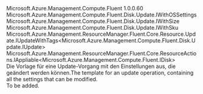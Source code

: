 <Type Name="IUpdate" FullName="Microsoft.Azure.Management.Compute.Fluent.Disk.Update.IUpdate">
  <TypeSignature Language="C#" Value="public interface IUpdate : Microsoft.Azure.Management.Compute.Fluent.Disk.Update.IWithOSSettings, Microsoft.Azure.Management.Compute.Fluent.Disk.Update.IWithSize, Microsoft.Azure.Management.Compute.Fluent.Disk.Update.IWithSku, Microsoft.Azure.Management.ResourceManager.Fluent.Core.Resource.Update.IUpdateWithTags&lt;Microsoft.Azure.Management.Compute.Fluent.Disk.Update.IUpdate&gt;, Microsoft.Azure.Management.ResourceManager.Fluent.Core.ResourceActions.IAppliable&lt;Microsoft.Azure.Management.Compute.Fluent.IDisk&gt;" />
  <TypeSignature Language="ILAsm" Value=".class public interface auto ansi abstract IUpdate implements class Microsoft.Azure.Management.Compute.Fluent.Disk.Update.IWithOSSettings, class Microsoft.Azure.Management.Compute.Fluent.Disk.Update.IWithSize, class Microsoft.Azure.Management.Compute.Fluent.Disk.Update.IWithSku, class Microsoft.Azure.Management.ResourceManager.Fluent.Core.Resource.Update.IUpdateWithTags`1&lt;class Microsoft.Azure.Management.Compute.Fluent.Disk.Update.IUpdate&gt;, class Microsoft.Azure.Management.ResourceManager.Fluent.Core.ResourceActions.IAppliable`1&lt;class Microsoft.Azure.Management.Compute.Fluent.IDisk&gt;, class Microsoft.Azure.Management.ResourceManager.Fluent.Core.ResourceActions.IIndexable" />
  <TypeSignature Language="DocId" Value="T:Microsoft.Azure.Management.Compute.Fluent.Disk.Update.IUpdate" />
  <TypeSignature Language="VB.NET" Value="Public Interface IUpdate&#xA;Implements IAppliable(Of IDisk), IUpdateWithTags(Of IUpdate), IWithOSSettings, IWithSize, IWithSku" />
  <TypeSignature Language="F#" Value="type IUpdate = interface&#xA;    interface IAppliable&lt;IDisk&gt;&#xA;    interface IIndexable&#xA;    interface IUpdateWithTags&lt;IUpdate&gt;&#xA;    interface IWithSku&#xA;    interface IWithSize&#xA;    interface IWithOSSettings" />
  <AssemblyInfo>
    <AssemblyName>Microsoft.Azure.Management.Compute.Fluent</AssemblyName>
    <AssemblyVersion>1.0.0.60</AssemblyVersion>
  </AssemblyInfo>
  <Interfaces>
    <Interface>
      <InterfaceName>Microsoft.Azure.Management.Compute.Fluent.Disk.Update.IWithOSSettings</InterfaceName>
    </Interface>
    <Interface>
      <InterfaceName>Microsoft.Azure.Management.Compute.Fluent.Disk.Update.IWithSize</InterfaceName>
    </Interface>
    <Interface>
      <InterfaceName>Microsoft.Azure.Management.Compute.Fluent.Disk.Update.IWithSku</InterfaceName>
    </Interface>
    <Interface>
      <InterfaceName>Microsoft.Azure.Management.ResourceManager.Fluent.Core.Resource.Update.IUpdateWithTags&lt;Microsoft.Azure.Management.Compute.Fluent.Disk.Update.IUpdate&gt;</InterfaceName>
    </Interface>
    <Interface>
      <InterfaceName>Microsoft.Azure.Management.ResourceManager.Fluent.Core.ResourceActions.IAppliable&lt;Microsoft.Azure.Management.Compute.Fluent.IDisk&gt;</InterfaceName>
    </Interface>
  </Interfaces>
  <Docs>
    <summary>
            <span data-ttu-id="28feb-101">Die Vorlage für eine Update-Vorgang mit den Einstellungen aus, die geändert werden können.</span><span class="sxs-lookup"><span data-stu-id="28feb-101">The template for an update operation, containing all the settings that can be modified.</span></span>
            </summary>
    <remarks>To be added.</remarks>
  </Docs>
  <Members />
</Type>